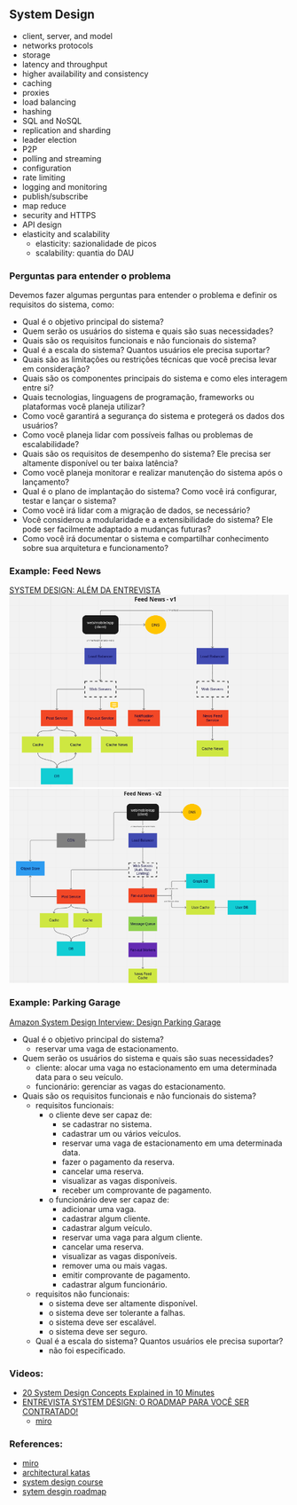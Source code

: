 ## System Design

- client, server, and model
- networks protocols
- storage
- latency and throughput
- higher availability and consistency
- caching
- proxies
- load balancing
- hashing
- SQL and NoSQL
- replication and sharding
- leader election
- P2P
- polling and streaming
- configuration
- rate limiting
- logging and monitoring
- publish/subscribe
- map reduce
- security and HTTPS
- API design
- elasticity and scalability
  - elasticity: sazionalidade de picos
  - scalability: quantia do DAU

### Perguntas para entender o problema

  Devemos fazer algumas perguntas para entender o problema e definir os requisitos do sistema, como:

  - Qual é o objetivo principal do sistema?
  - Quem serão os usuários do sistema e quais são suas necessidades?
  - Quais são os requisitos funcionais e não funcionais do sistema?
  - Qual é a escala do sistema? Quantos usuários ele precisa suportar?
  - Quais são as limitações ou restrições técnicas que você precisa levar em consideração?
  - Quais são os componentes principais do sistema e como eles interagem entre si?
  - Quais tecnologias, linguagens de programação, frameworks ou plataformas você planeja utilizar?
  - Como você garantirá a segurança do sistema e protegerá os dados dos usuários?
  - Como você planeja lidar com possíveis falhas ou problemas de escalabilidade?
  - Quais são os requisitos de desempenho do sistema? Ele precisa ser altamente disponível ou ter baixa latência?
  - Como você planeja monitorar e realizar manutenção do sistema após o lançamento?
  - Qual é o plano de implantação do sistema? Como você irá configurar, testar e lançar o sistema?
  - Como você irá lidar com a migração de dados, se necessário?
  - Você considerou a modularidade e a extensibilidade do sistema? Ele pode ser facilmente adaptado a mudanças futuras?
  - Como você irá documentar o sistema e compartilhar conhecimento sobre sua arquitetura e funcionamento?

### Example: Feed News
[SYSTEM DESIGN: ALÉM DA ENTREVISTA](https://www.youtube.com/watch?v=-8tdjn30SSw)
![Feed News - v1](./images/feed-news-v1.png)
![Feed News - v2](./images/feed-news-v2.png)

### Example: Parking Garage
[Amazon System Design Interview: Design Parking Garage
](https://www.youtube.com/watch?v=NtMvNh0WFVM)

- Qual é o objetivo principal do sistema?
  - reservar uma vaga de estacionamento.
- Quem serão os usuários do sistema e quais são suas necessidades?
  - cliente: alocar uma vaga no estacionamento em uma determinada data para o seu veículo.
  - funcionário: gerenciar as vagas do estacionamento.
- Quais são os requisitos funcionais e não funcionais do sistema?
  - requisitos funcionais:
    - o cliente deve ser capaz de:
      - se cadastrar no sistema.
      - cadastrar um ou vários veículos.
      - reservar uma vaga de estacionamento em uma determinada data.
      - fazer o pagamento da reserva.
      - cancelar uma reserva.
      - visualizar as vagas disponíveis.
      - receber um comprovante de pagamento.
    - o funcionário deve ser capaz de:
      - adicionar uma vaga.
      - cadastrar algum cliente.
      - cadastrar algum veículo.
      - reservar uma vaga para algum cliente.
      - cancelar uma reserva.
      - visualizar as vagas disponíveis.
      - remover uma ou mais vagas.
      - emitir comprovante de pagamento.
      - cadastrar algum funcionário.
  - requisitos não funcionais:
    - o sistema deve ser altamente disponível.
    - o sistema deve ser tolerante a falhas.
    - o sistema deve ser escalável.
    - o sistema deve ser seguro. 
  - Qual é a escala do sistema? Quantos usuários ele precisa suportar?
    - não foi especificado.
### Videos:

  - [20 System Design Concepts Explained in 10 Minutes](https://www.youtube.com/watch?v=i53Gi_K3o7I)
  - [ENTREVISTA SYSTEM DESIGN: O ROADMAP PARA VOCÊ SER CONTRATADO!](https://www.youtube.com/watch?v=-NF06EaAr0I&list=PLs-l5bSgIMhAIi4QIWvzwdyoTFXj9CDFv&index=4)
    - [miro](https://miro.com/app/board/uXjVPfOXbs8=/) 

### References:

- [miro](https://miro.com/app/board/uXjVORFgFfA=/)
- [architectural katas](https://nealford.com/katas/list.html)
- [system design course](https://github.com/karanpratapsingh/system-design)
- [sytem desgin roadmap](https://roadmap.sh/system-design)